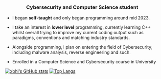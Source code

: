 <h3 align=center> Cybersecurity and Computer Science student </h2>
<ul align>
<li> I began <strong>self-taught</strong> and only began programming around mid 2023. </p>
<li> I take an interest in <strong>lower level</strong> programming, currently learning C++ whilst overall trying to improve my current coding output such as paradigms, conventions and matching industry standards.  </p>
<li> Alongside programming, I plan on entering the field of Cybersecurity; including malware analysis, reverse engineering and such. </p>
<li> Enrolled in a Computer Science and Cybersecurity course in University </p>
</ul>

[![xbhl's GitHub stats](https://github-readme-stats.vercel.app/api?username=vpwl&theme=default)](https://github.com/anuraghazra/github-readme-stats)
[![Top Langs](https://github-readme-stats-git-masterrstaa-rickstaa.vercel.app/api/top-langs/?username=vpwl&theme=default)](https://github.com/anuraghazra/github-readme-stats)
